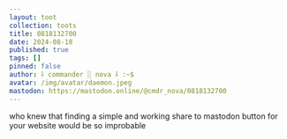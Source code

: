 ```yaml
---
layout: toot
collection: toots
title: 0818132700
date: 2024-08-18
published: true
tags: []
pinned: false
author: ⸸ commander ░ nova ⸸ :~$
avatar: /img/avatar/daemon.jpeg
mastodon: https://mastodon.online/@cmdr_nova/0818132700
---
```


who knew that finding a simple and working share to mastodon button for your website would be so improbable
